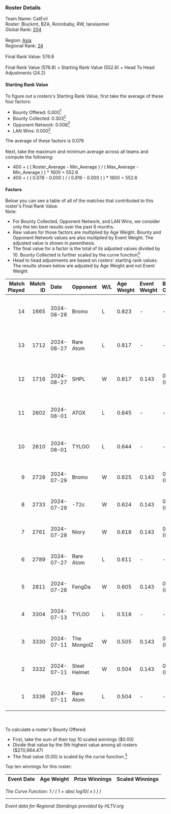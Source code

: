 ### Roster Details<br />
Team Name: CatEvil<br />
Roster: Biuckmt, BZA, Roninbaby, RW, tanxiaomei<br />
Global Rank: [204](../../standings_global_2024_10_23.md)<br />
<br />
Region: [Asia]( ../../standings_asia_2024_10_23.md)<br />
Regional Rank: [24]( ../../standings_asia_2024_10_23.md)<br />
<br />
Final Rank Value:  576.8<br />
<br />
Final Rank Value (576.8) = Starting Rank Value (552.6) + Head To Head Adjustments (24.2)<br />

#### Starting Rank Value<br />
To figure out a rosters's Starting Rank Value, first take the average of these four factors:<br />
- Bounty Offered: 0.000[<sup>1</sup>](#table2)
- Bounty Collected: 0.303[<sup>2</sup>](#table1)
- Opponent Network: 0.008[<sup>2</sup>](#table1)
- LAN Wins: 0.000[<sup>2</sup>](#table1)

The average of these factors is 0.078<br />
<br />
Next, take the maximum and minimum average across all teams and compute the following:<br />
- 400 + ( ( Roster_Average - Min_Average ) / ( Max_Average - Min_Average ) ) * 1600 = 552.6
- 400 + ( ( 0.078 - 0.000 ) / ( 0.816 - 0.000 ) ) * 1600 = 552.6


#### Factors<br />
Below you can see a table of all of the matches that contributed to this roster's Final Rank Value.<br />
Note:<br />

- For Bounty Collected, Opponent Network, and LAN Wins, we consider only the ten best results over the past 6 months.
- Raw values for those factors are multiplied by Age Weight. Bounty and Opponent Network values are also multiplied by Event Weight. The adjusted value is shown in parenthesis.
- The final value for a factor is the total of its adjusted values divided by 10. Bounty Collected is further scaled by the curve function[<sup>3</sup>](#curveFunction)
- Head to head adjustments are based on rosters' starting rank values. The results shown below are adjusted by Age Weight and not Event Weight
<span id="table1"></span><br />


| Match Played | Match ID | Date       | Opponent     | W/L | Age Weight | Event Weight | Bounty Collected | Opponent Network | LAN Wins  | H2H Adj. | Roster                                         |
| -: | -: | :- | :- | :- | :- | :- | :- | :- | :- | -: | :- |
|           14 |     1665 | 2024-08-28 | Bromo        | L   | 0.823      | -            | -                | -                | -         |   -14.22 | Biuckmt, BZA, Roninbaby, RW, tanxiaomei        |
|           13 |     1712 | 2024-08-27 | Rare Atom    | L   | 0.817      | -            | -                | -                | -         |    -4.41 | Biuckmt, BZA, Roninbaby, RW, tanxiaomei        |
|           12 |     1716 | 2024-08-27 | SHPL         | W   | 0.817      | 0.143        | 0.000 (0.000)    | 0.056 (0.007)    | 0 (0.000) |     6.84 | Biuckmt, BZA, Roninbaby, RW, tanxiaomei        |
|           11 |     2602 | 2024-08-01 | ATOX         | L   | 0.645      | -            | -                | -                | -         |    -1.26 | Biuckmt, BZA, Roninbaby, splashske, tanxiaomei |
|           10 |     2610 | 2024-08-01 | TYLOO        | L   | 0.644      | -            | -                | -                | -         |    -3.60 | Biuckmt, BZA, Roninbaby, splashske, tanxiaomei |
|            9 |     2728 | 2024-07-29 | Bromo        | W   | 0.625      | 0.143        | 0.000 (0.000)    | 0.247 (0.022)    | 0 (0.000) |     8.42 | Biuckmt, BZA, lan, Roninbaby, tanxiaomei       |
|            8 |     2733 | 2024-07-29 | -72c         | W   | 0.624      | 0.143        | 0.001 (0.000)    | 0.021 (0.002)    | 0 (0.000) |     8.37 | Biuckmt, BZA, lan, Roninbaby, tanxiaomei       |
|            7 |     2761 | 2024-07-28 | Niory        | W   | 0.618      | 0.143        | 0.000 (0.000)    | 0.085 (0.008)    | 0 (0.000) |     7.27 | Biuckmt, BZA, lan, Roninbaby, tanxiaomei       |
|            6 |     2789 | 2024-07-27 | Rare Atom    | L   | 0.611      | -            | -                | -                | -         |    -3.44 | Biuckmt, BZA, lan, Roninbaby, tanxiaomei       |
|            5 |     2811 | 2024-07-26 | FengDa       | W   | 0.605      | 0.143        | 0.000 (0.000)    | 0.000 (0.000)    | 0 (0.000) |     5.29 | Biuckmt, BZA, lan, Roninbaby, tanxiaomei       |
|            4 |     3304 | 2024-07-13 | TYLOO        | L   | 0.518      | -            | -                | -                | -         |    -2.52 | Biuckmt, BZA, lan, Roninbaby, tanxiaomei       |
|            3 |     3330 | 2024-07-11 | The MongolZ  | W   | 0.505      | 0.143        | 0.696 (0.050)    | 0.597 (0.043)    | 0 (0.000) |    15.88 | Biuckmt, BZA, lan, Roninbaby, tanxiaomei       |
|            2 |     3332 | 2024-07-11 | Steel Helmet | W   | 0.504      | 0.143        | 0.000 (0.000)    | 0.028 (0.002)    | 0 (0.000) |     4.76 | Biuckmt, BZA, lan, Roninbaby, tanxiaomei       |
|            1 |     3336 | 2024-07-11 | Rare Atom    | L   | 0.504      | -            | -                | -                | -         |    -3.19 | Biuckmt, BZA, lan, Roninbaby, tanxiaomei       |

<br />
<span id="table2"></span><br />
To calculate a roster's Bounty Offered:<br />

- First, take the sum of their top 10 scaled winnings ($0.00)
- Divide that value by the 5th highest value among all rosters ($270,964.47)
- The final value (0.00) is scaled by the curve function.[<sup>3</sup>](#curveFunction)

Top ten winnings for this roster:<br />

| Event Date | Age Weight | Prize Winnings | Scaled Winnings |
| :- | -: | :- | :- |


<span id="curveFunction"></span>_The Curve Function: 1 / ( 1 + abs( log10( x ) ) )_<br />

---
_Event data for Regional Standings provided by HLTV.org_<br />
